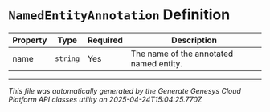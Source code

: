 # `NamedEntityAnnotation` Definition

| Property | Type | Required | Description |
|----------|------|----------|-------------|
| name | `string` | Yes | The name of the annotated named entity. |

---

*This file was automatically generated by the Generate Genesys Cloud Platform API classes utility on 2025-04-24T15:04:25.770Z*